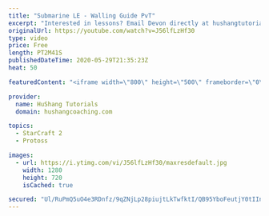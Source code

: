 ```yaml
---
title: "Submarine LE - Walling Guide PvT"
excerpt: "Interested in lessons? Email Devon directly at hushangtutorials@outlook.com ------------------------------------------------------------------------------------------------------- Want to support HuShang Tutorials directly? Patreon is a website where you can contribute a monthly donation that will help"
originalUrl: https://youtube.com/watch?v=J56lfLzHf30
type: video
price: Free
length: PT2M41S
publishedDateTime: 2020-05-29T21:35:23Z
heat: 50

featuredContent: "<iframe width=\"800\" height=\"500\" frameborder=\"0\" src=\"https://www.youtube.com/embed/J56lfLzHf30\" allow=\"accelerometer; autoplay; encrypted-media; gyroscope; picture-in-picture\" allowfullscreen></iframe>"

provider:
  name: HuShang Tutorials
  domain: hushangcoaching.com

topics:
  - StarCraft 2
  - Protoss

images:
  - url: https://i.ytimg.com/vi/J56lfLzHf30/maxresdefault.jpg
    width: 1280
    height: 720
    isCached: true

secured: "Ul/RuPmQ5uO4e3RDnfz/9qZNjLp28piujtLkTwfktI/QB95YboFeutjY0tIInRvhvJW4PFuaHwhf+Ba2UZbWi+dyLTLCcWzKW39sTI0bJ73rMOJBgjCdfjMMGvfWKxU0kq/Qz0x3Y05OBt+seEBTaysz4OponlRfo+gv3BuF75+gj8nqRVdZRKf6QHTgFt69uiSWYnvgj5QddklnmsRc95QkdsSoL1SC4iCuPjOGizZtVSRiHiKnXsnHWBgLqSck48Q4Xs52WwVVYq86T4dluKpR54eeDdXypJ+G94uvqAp2Ui4Kwto8EQhsvu0ERCCTVy+VZ6G9V2BYDXI+1byiDz96wkCvATh2h5e/0sxDFAsJUi4c6MO0y9RXDS4QL4JMWD5NHVk7GzGfqePELnbHXPELITrlelQd4PfPP13XZXw=;AOOQO68bOA2pBTxsxT0d7A=="
---
```


